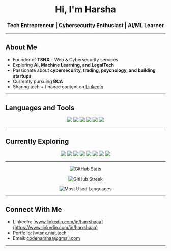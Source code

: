 <h1 align="center">Hi, I'm Harsha</h1>
<h3 align="center">Tech Entrepreneur | Cybersecurity Enthusiast | AI/ML Learner</h3>

---

## About Me
- Founder of **TSNX** – Web & Cybersecurity services  
- Exploring **AI, Machine Learning, and LegalTech**  
- Passionate about **cybersecurity, trading, psychology, and building startups**  
- Currently pursuing **BCA**  
- Sharing tech + finance content on [LinkedIn](https://www.linkedin.com/in/harrshaaa)  

---

## Languages and Tools

<p align="center">
  <img src="https://img.shields.io/badge/Python-3776AB?style=for-the-badge&logo=python&logoColor=white" />
  <img src="https://img.shields.io/badge/JavaScript-F7DF1E?style=for-the-badge&logo=javascript&logoColor=black" />
  <img src="https://img.shields.io/badge/Ruby_on_Rails-CC0000?style=for-the-badge&logo=rubyonrails&logoColor=white" />
  <img src="https://img.shields.io/badge/C-00599C?style=for-the-badge&logo=c&logoColor=white" />
  <img src="https://img.shields.io/badge/HTML5-E34F26?style=for-the-badge&logo=html5&logoColor=white" />
  <img src="https://img.shields.io/badge/CSS3-1572B6?style=for-the-badge&logo=css3&logoColor=white" />
</p>

---

## Currently Exploring  

<p align="center">
  <img src="https://img.shields.io/badge/Artificial%20Intelligence-000000?style=for-the-badge&logo=openai&logoColor=white" />
  <img src="https://img.shields.io/badge/Machine%20Learning-102230?style=for-the-badge&logo=tensorflow&logoColor=orange" />
  <img src="https://img.shields.io/badge/Cybersecurity-2E8B57?style=for-the-badge&logo=hackthebox&logoColor=white" />
  <img src="https://img.shields.io/badge/Law-800000?style=for-the-badge&logo=bookstack&logoColor=white" />
  <img src="https://img.shields.io/badge/Entrepreneurship-FF6F00?style=for-the-badge&logo=reverbnation&logoColor=white" />
  <img src="https://img.shields.io/badge/Communication-4682B4?style=for-the-badge&logo=wechat&logoColor=white" />
  <img src="https://img.shields.io/badge/Leadership-FFD700?style=for-the-badge&logo=leaderboard&logoColor=black" />
  <img src="https://img.shields.io/badge/Psychology-6A5ACD?style=for-the-badge&logo=google-scholar&logoColor=white" />
</p>

---

<p align="center">
  <img src="https://github-readme-stats.vercel.app/api?username=Harshavardhanyedla&show_icons=true&theme=tokyonight" alt="GitHub Stats" />
</p>

<p align="center">
  <img src="https://github-readme-streak-stats.herokuapp.com/?user=Harshavardhanyedla&theme=tokyonight" alt="GitHub Streak" />
</p>

<p align="center">
  <img src="https://github-readme-stats.vercel.app/api/top-langs/?username=Harshavardhanyedla&layout=compact&theme=tokyonight" alt="Most Used Languages" />
</p>

---

## Connect With Me
- LinkedIn: [www.linkedin.com/in/harrshaaa](https://www.linkedin.com/in/harrshaaa)  
- Portfolio: [hvtsnx.niat.tech](https://hvtsnx.niat.tech)  
- Email: codeharshaa@gmail.com  

---
